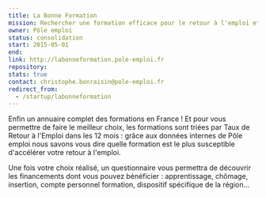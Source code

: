 ```yaml
---
title: La Bonne Formation
mission: Rechercher une formation efficace pour le retour à l'emploi et découvrir les financements possibles
owner: Pôle emploi
status: consolidation
start: 2015-05-01
end:
link: http://labonneformation.pole-emploi.fr
repository:
stats: true
contact: christophe.bonraisin@pole-emploi.fr
redirect_from:
  - /startup/labonneformation
---
```


Enfin un annuaire complet des formations en France ! Et pour vous permettre de faire le meilleur choix, les formations sont triées par Taux de Retour à l'Emploi dans les 12 mois : grâce aux données internes de Pôle emploi nous savons vous dire quelle formation est le plus susceptible d'accélérer votre retour à l'emploi.

Une fois votre choix réalisé, un questionnaire vous permettra de découvrir les financements dont vous pouvez bénéficier : apprentissage, chômage, insertion, compte personnel formation, dispositif spécifique de la région…
